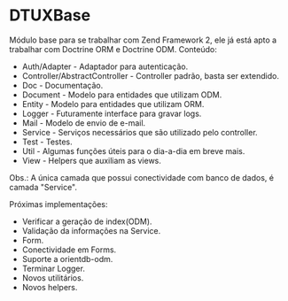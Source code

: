 DTUXBase
==========

Módulo base para se trabalhar com Zend Framework 2, ele já está apto a trabalhar com Doctrine ORM e Doctrine ODM.
Conteúdo:
- Auth/Adapter - Adaptador para autenticação.
- Controller/AbstractController - Controller padrão, basta ser extendido.
- Doc - Documentação.
- Document - Modelo para entidades que utilizam ODM.
- Entity - Modelo para entidades que utilizam ORM.
- Logger - Futuramente interface para gravar logs.
- Mail - Modelo de envio de e-mail.
- Service - Serviços necessários que são utilizado pelo controller.
- Test - Testes.
- Util - Algumas funções úteis para o dia-a-dia em breve mais.
- View - Helpers que auxiliam as views.

Obs.: A única camada que possui conectividade com banco de dados, é camada "Service".

Próximas implementações:
- Verificar a geração de index(ODM).
- Validação da informações na Service.
- Form.
- Conectividade em Forms.
- Suporte a orientdb-odm.
- Terminar Logger.
- Novos utilitários.
- Novos helpers.
